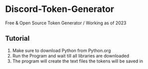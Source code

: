 # Discord-Token-Generator
Free &amp; Open Source Token Generator / Working as of 2023
<br>
## Tutorial
1. Make sure to download Python from Python.org
2. Run the Program and wait till all libraries are downloaded
3. The program will create the text files the tokens will be saved in
